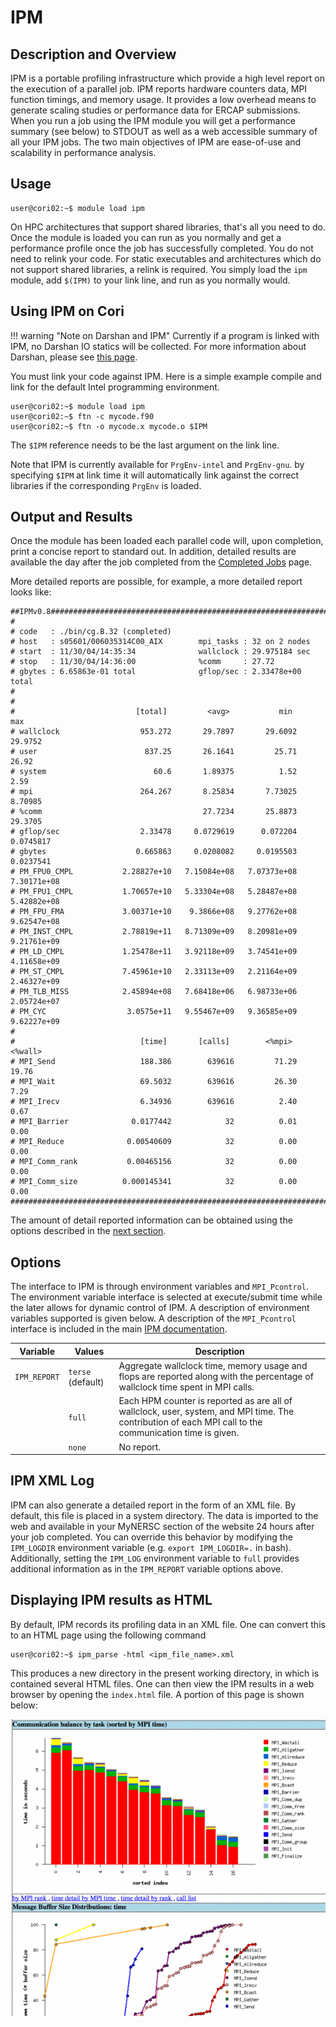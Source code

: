# IPM

## Description and Overview

IPM is a portable profiling infrastructure which provide a high level report on
the execution of a parallel job. IPM reports hardware counters data, MPI
function timings, and memory usage. It provides a low overhead means to
generate scaling studies or performance data for ERCAP submissions. When you
run a job using the IPM module you will get a performance summary (see below)
to STDOUT as well as a web accessible summary of all your IPM jobs. The two
main objectives of IPM are ease-of-use and scalability in performance analysis.

## Usage

```console
user@cori02:~$ module load ipm
```

On HPC architectures that support shared libraries, that's all you need to do.
Once the module is loaded you can run as you normally and get a performance
profile once the job has successfully completed. You do not need to relink your
code. For static executables and architectures which do not support shared
libraries, a relink is required. You simply load the `ipm` module, add `$(IPM)`
to your link line, and run as you normally would.

## Using IPM on Cori


!!! warning "Note on Darshan and IPM"
    Currently if a program is linked with IPM, no Darshan IO statics will be
    collected.  For more information about Darshan, please see [this
    page](./darshan.md).

You must link your code against IPM. Here is a simple example compile and link
for the default Intel programming environment.

```console
user@cori02:~$ module load ipm
user@cori02:~$ ftn -c mycode.f90
user@cori02:~$ ftn -o mycode.x mycode.o $IPM
```

The `$IPM` reference needs to be the last argument on the link line.

Note that IPM is currently available for `PrgEnv-intel` and `PrgEnv-gnu`. by
specifying `$IPM` at link time it will automatically link against the correct
libraries if the corresponding `PrgEnv` is loaded.

## Output and Results

Once the module has been loaded each parallel code will, upon completion, print
a concise report to standard out. In addition, detailed results are available
the day after the job completed from the [Completed
Jobs](https://www.nersc.gov/users/job-logs-statistics/completed-jobs/) page.

More detailed reports are possible, for example, a more detailed report looks
like:

```console
##IPMv0.8######################################################################
#
# code   : ./bin/cg.B.32 (completed)
# host   : s05601/006035314C00_AIX        mpi_tasks : 32 on 2 nodes
# start  : 11/30/04/14:35:34              wallclock : 29.975184 sec
# stop   : 11/30/04/14:36:00              %comm     : 27.72
# gbytes : 6.65863e-01 total              gflop/sec : 2.33478e+00 total
#
#
#                           [total]         <avg>           min           max
# wallclock                  953.272       29.7897       29.6092       29.9752
# user                        837.25       26.1641         25.71         26.92
# system                        60.6       1.89375          1.52          2.59
# mpi                        264.267       8.25834       7.73025       8.70985
# %comm                                    27.7234       25.8873       29.3705
# gflop/sec                  2.33478     0.0729619      0.072204     0.0745817
# gbytes                    0.665863     0.0208082     0.0195503     0.0237541
# PM_FPU0_CMPL           2.28827e+10   7.15084e+08   7.07373e+08   7.30171e+08
# PM_FPU1_CMPL           1.70657e+10   5.33304e+08   5.28487e+08   5.42882e+08
# PM_FPU_FMA             3.00371e+10    9.3866e+08   9.27762e+08   9.62547e+08
# PM_INST_CMPL           2.78819e+11   8.71309e+09   8.20981e+09   9.21761e+09
# PM_LD_CMPL             1.25478e+11   3.92118e+09   3.74541e+09   4.11658e+09
# PM_ST_CMPL             7.45961e+10   2.33113e+09   2.21164e+09   2.46327e+09
# PM_TLB_MISS            2.45894e+08   7.68418e+06   6.98733e+06   2.05724e+07
# PM_CYC                  3.0575e+11   9.55467e+09   9.36585e+09   9.62227e+09
#
#                            [time]       [calls]        <%mpi>      <%wall>
# MPI_Send                   188.386        639616         71.29        19.76
# MPI_Wait                   69.5032        639616         26.30         7.29
# MPI_Irecv                  6.34936        639616          2.40         0.67
# MPI_Barrier              0.0177442            32          0.01         0.00
# MPI_Reduce              0.00540609            32          0.00         0.00
# MPI_Comm_rank           0.00465156            32          0.00         0.00
# MPI_Comm_size          0.000145341            32          0.00         0.00
###############################################################################
```

The amount of detail reported information can be obtained using the options
described in the [next section](#options).

## Options

The interface to IPM is through environment variables and `MPI_Pcontrol`. The
environment variable interface is selected at execute/submit time while the
later allows for dynamic control of IPM. A description of environment variables
supported is given below. A description of the `MPI_Pcontrol` interface is
included in the main [IPM documentation](https://github.com/nerscadmin/IPM).

Variable     | Values            | Description
-------------|-------------------|------------
`IPM_REPORT` | `terse` (default) | Aggregate wallclock time, memory usage and flops are reported along with the percentage of wallclock time spent in MPI calls.
             | `full`            | Each HPM counter is reported as are all of wallclock, user, system, and MPI time. The contribution of each MPI call to the communication time is given.
             | `none`            | No report.

## IPM XML Log

IPM can also generate a detailed report in the form of an XML file. By default,
this file is placed in a system directory. The data is imported to the web and
available in your MyNERSC section of the website 24 hours after your job
completed. You can override this behavior by modifying the `IPM_LOGDIR`
environment variable (e.g. `export IPM_LOGDIR=.` in bash). Additionally,
setting the `IPM_LOG` environment variable to `full` provides additional
information as in the `IPM_REPORT` variable options above.

## Displaying IPM results as HTML

By default, IPM records its profiling data in an XML file. One can convert this
to an HTML page using the following command

```console
user@cori02:~$ ipm_parse -html <ipm_file_name>.xml
```

This produces a new directory in the present working directory, in which is
contained several HTML files. One can then view the IPM results in a web
browser by opening the `index.html` file. A portion of this page is shown
below:

![IPM graphical report](images/IPM_output.png)
